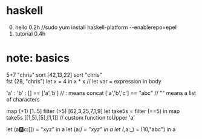 # haskell

0. hello 0.2h //sudo yum install haskell-platform --enablerepo=epel
1. tutorial 0.4h 

# note: basics

5+7
"chris"
sort [42,13,22]
sort "chris"  
fst (28, "chris")
let x = 4 in x * x // let var = expression in body 

'a' : 'b' : [] == ['a','b'] // : means concat
['a','b','c'] == "abc" // "" means a list of characters

map (+1) [1..5]
filter (>5) [62,3,25,7,1,9]
let take5s = filter (==5) in map take5s [[1,5],[5],[1,1]] // custom function
toUpper 'a'

let (a:b:c:[]) = "xyz" in a
let (a:_) = "xyz" in a
let (_,a:_) = (10,"abc") in a 
